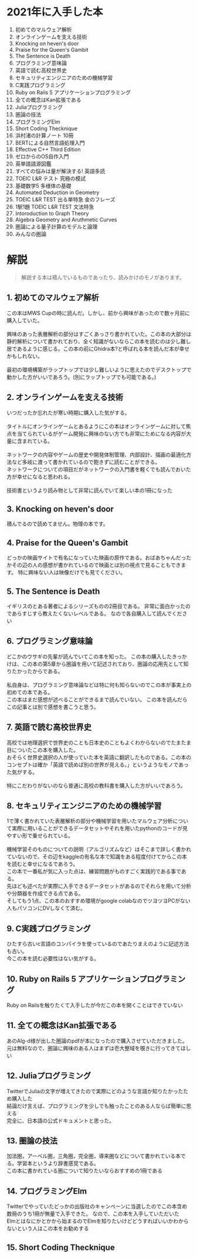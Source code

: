# 2021年に入手した本

1.  初めてのマルウェア解析
2.  オンラインゲームを支える技術
3.  Knocking on heven's door
4.  Praise for the Queen's Gambit
5.  The Sentence is Death
6.  プログラミング意味論
7.  英語で読む高校世界史
8.  セキュリティエンジニアのための機械学習
9.  C実践プログラミング
10. Ruby on Rails 5 アプリケーションプログラミング
11. 全ての概念はKan拡張である
12. Juliaプログラミング
13. 圏論の技法
14. プログラミングElm
15. Short Coding Thecknique
16. 浜村渚の計算ノート 10冊
17. BERTによる自然言語処理入門
18. Effective C++ Third Edition
19. ゼロからのOS自作入門
20. 英単語語源図鑑
21. すべての悩みは量が解決する! 英語多読
22. TOEIC L&R テスト 究極の模試
23. 基礎数学5 多様体の基礎
24. Automated Deduction in Geometry
25. TOEIC L&R TEST 出る単特急 金のフレーズ
26. 1駅1題 TOEIC L&R TEST 文法特急
27. Intoroduction to Graph Theory
28. Algebra Geometry and Aruthmetic Curves
29. 圏論による量子計算のモデルと論理
30. みんなの圏論

# 解説
> 解説する本は積んでいるものであったり、読みかけのモノがあります。

## 1. 初めてのマルウェア解析
この本はMWS Cupの時に読んだ。しかし、前から興味があったので数ヶ月前に購入していた。<br><br>
興味のあった表層解析の部分はすごくあっさり書かれていた。この本の大部分は静的解析について書かれており、全く知識がないならこの本を読むのは少し難し居であるように感じる。この本の前にGhidra本?と呼ばれる本を読んだ本が幸せかもしれない。<br><br>
最初の環境構築がラップトップでは少し難しいように思えたのでデスクトップで動かした方がいいであろう。(別にラップトップでも可能である。)

## 2. オンラインゲームを支える技術
いつだったか忘れたが寒い時期に購入した気がする。<br><br>
タイトルにオンラインゲームとあるようにこの本はオンラインゲームに対して焦点を当てられているがゲーム開発に興味のない方でも非常にためになる内容が大量に含まれている。<br><br>
ネットワークの内容やゲームの歴史や開発体制管理、内部設計、描画の最適化方法など多岐に渡って書かれているので飽きずに読むことができる。
<br>
ネットワークについての項目だがネットワークの入門書を軽くでも読んでおいた方が幸せになると思われる。<br><br>
技術書というより読み物として非常に読んでいて楽しい本の1冊になった

## 3. Knocking on heven's door
積んでるので読めてません。物理の本です。

## 4. Praise for the Queen's Gambit
どっかの映画サイトで有名になっていた映画の原作である。おばあちゃんだったかその辺の人の感想が書かれているので映画とは別の視点で見ることもできます。
特に興味ない人は映像だけでも見てください。

## 5. The Sentence is Death
イギリスのとある著者によるシリーズものの2冊目である。
非常に面白かったのであらすじすら教えたくないレベルである。
なので各自購入して読んでください

## 6. プログラミング意味論
どこかのウサギの先輩が読んでいてこの本を知った。
この本の購入したきっかけは、この本の第5章から圏論を用いて記述されており、圏論の応用先として知りたかったからである。<br><br>
私自身は、プログラミング意味論などは特に何も知らないのでこの本が事実上の初めての本である。<br>
この本はまだ感想が述べることができるまで読んでいない。
この本を読んだらこの記事とは別で感想を書こうと思う。

## 7. 英語で読む高校世界史
高校では地理選択で世界史のことも日本史のこともよくわからないのでたまたま目についたこの本を購入した。<br>
おそらく世界史選択の人が使っていた本を英語に翻訳したものである。この本のコンセプトは確か「英語で読めば別の世界が見える。」というようなモノであった気がする。<br><br>
特にこだわりがないのなら普通に高校の教科書を購入した方がいいであろう。

## 8.  セキュリティエンジニアのための機械学習
1で薄く書かれていた表層解析の部分や機械学習を用いたマルウェア分析について実際に用いることができるデータセットやそれを用いたpythonのコードが見やすい形で乗せられている。<br><br>
機械学習そのものについての説明（アルゴリズムなど）はそこまで詳しく書かれていないので、その辺をkaggleの有名な本で知識をある程度付けてからこの本を読むと幸せになるであろう。<br>
この本で一番私が気に入った点は、練習問題がものすごく実践的である事である。<br>
先ほども述べたが実際に入手できるデータセットがあるのでそれらを用いて分析や分類器を作成できる点である。<br>
そしてもう1点、この本のおすすめ環境がgoogle colabなのでツヨツヨPCがない人もパソコンにDVしなくて済む。

## 9. C実践プログラミング
ひたすら古いc言語のコンパイラを使っているのであたりまえのように記述方法も古い。<br>
今この本を読む必要性はない気がする。

## 10. Ruby on Rails 5 アプリケーションプログラミング
Ruby on Railsを触りたくて入手したが今だこの本を開くことはできていない

## 11. 全ての概念はKan拡張である
あのAlg-d様が出した圏論のpdfが本になったので購入させていただきました。<br>
元は無料なので、圏論に興味のある人はまずは壱大整域を覗きに行ってきてほしい

## 12. Juliaプログラミング
TwitterでJuliaの文字が増えてきたので実際にどのような言語か知りたかったため購入した<br>
結論だけ言えば、プログラミングを少しでも触ったことのある人ならば簡単に思える<br>
完全に、日本語の公式ドキュメントと思った。

## 13. 圏論の技法
加法圏，アーベル圏，三角圏，完全圏，導来圏などについて書かれている本でる。学習本というより辞書感覚である。<br>この本に書かれている圏について知りたいならおすすめの1冊である

## 14. プログラミングElm
Twitterでやっていたどっかの出版社のキャンペーンに当選したのでこの本含め数冊のうち1冊が無量で入手できた。
なので、この本を入手していただいた<br>
Elmとはなにかとかから始まるのでElmを知りたいけどどうすればいいかわからないという人はこの本をお勧めする

## 15. Short Coding Thecknique